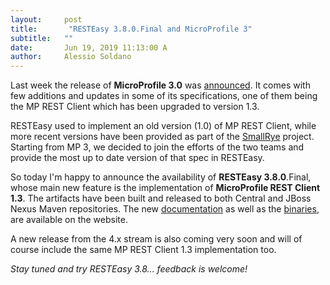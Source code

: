 ```yaml
---
layout:     post
title:       "RESTEasy 3.8.0.Final and MicroProfile 3"
subtitle:   ""
date:       Jun 19, 2019 11:13:00 A
author:     Alessio Soldano
---
```



                    



                    




Last week the release of **MicroProfile 3.0** was [announced](https://microprofile.io/2019/06/11/eclipse-microprofile-3-0-is-now-available/). It comes with few additions and updates in some of its specifications, one of them being the MP REST Client which has been upgraded to version 1.3.

RESTEasy used to implement an old version (1.0) of MP REST Client, while more recent versions have been provided as part of the [SmallRye](https://smallrye.io/) project. Starting from MP 3, we decided to join the efforts of the two teams and provide the most up to date version of that spec in RESTEasy.

So today I&#39;m happy to announce the availability of **RESTEasy 3.8.0**.Final, whose main new feature is the implementation of **MicroProfile REST Client 1.3**. The artifacts have been built and released to both Central and JBoss Nexus Maven repositories. The new [documentation](https://resteasy.github.io/docs.html) as well as the [binaries](https://resteasy.github.io/downloads.html), are available on the website.

A new release from the 4.x stream is also coming very soon and will of course include the same MP REST Client 1.3 implementation too.

_Stay tuned and try RESTEasy 3.8... feedback is welcome!_




                    




                    

                    


                
